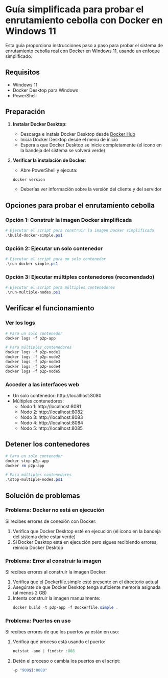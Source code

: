 # Guía simplificada para probar el enrutamiento cebolla con Docker en Windows 11

Esta guía proporciona instrucciones paso a paso para probar el sistema de enrutamiento cebolla real con Docker en Windows 11, usando un enfoque simplificado.

## Requisitos

- Windows 11
- Docker Desktop para Windows
- PowerShell

## Preparación

1. **Instalar Docker Desktop**:
   - Descarga e instala Docker Desktop desde [Docker Hub](https://www.docker.com/products/docker-desktop)
   - Inicia Docker Desktop desde el menú de inicio
   - Espera a que Docker Desktop se inicie completamente (el icono en la bandeja del sistema se volverá verde)

2. **Verificar la instalación de Docker**:
   - Abre PowerShell y ejecuta:
   ```powershell
   docker version
   ```
   - Deberías ver información sobre la versión del cliente y del servidor

## Opciones para probar el enrutamiento cebolla

### Opción 1: Construir la imagen Docker simplificada

```powershell
# Ejecutar el script para construir la imagen Docker simplificada
.\build-docker-simple.ps1
```

### Opción 2: Ejecutar un solo contenedor

```powershell
# Ejecutar el script para un solo contenedor
.\run-docker-simple.ps1
```

### Opción 3: Ejecutar múltiples contenedores (recomendado)

```powershell
# Ejecutar el script para múltiples contenedores
.\run-multiple-nodes.ps1
```

## Verificar el funcionamiento

### Ver los logs

```powershell
# Para un solo contenedor
docker logs -f p2p-app

# Para múltiples contenedores
docker logs -f p2p-node1
docker logs -f p2p-node2
docker logs -f p2p-node3
docker logs -f p2p-node4
docker logs -f p2p-node5
```

### Acceder a las interfaces web

- Un solo contenedor: http://localhost:8080
- Múltiples contenedores:
  - Nodo 1: http://localhost:8081
  - Nodo 2: http://localhost:8082
  - Nodo 3: http://localhost:8083
  - Nodo 4: http://localhost:8084
  - Nodo 5: http://localhost:8085

## Detener los contenedores

```powershell
# Para un solo contenedor
docker stop p2p-app
docker rm p2p-app

# Para múltiples contenedores
.\stop-multiple-nodes.ps1
```

## Solución de problemas

### Problema: Docker no está en ejecución

Si recibes errores de conexión con Docker:

1. Verifica que Docker Desktop esté en ejecución (el icono en la bandeja del sistema debe estar verde)
2. Si Docker Desktop está en ejecución pero sigues recibiendo errores, reinicia Docker Desktop

### Problema: Error al construir la imagen

Si recibes errores al construir la imagen Docker:

1. Verifica que el Dockerfile.simple esté presente en el directorio actual
2. Asegúrate de que Docker Desktop tenga suficiente memoria asignada (al menos 2 GB)
3. Intenta construir la imagen manualmente:
   ```powershell
   docker build -t p2p-app -f Dockerfile.simple .
   ```

### Problema: Puertos en uso

Si recibes errores de que los puertos ya están en uso:

1. Verifica qué proceso está usando el puerto:
   ```powershell
   netstat -ano | findstr :808
   ```

2. Detén el proceso o cambia los puertos en el script:
   ```powershell
   -p "909$i:8080"
   ```

